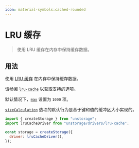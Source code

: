 ```yaml
---
icon: material-symbols:cached-rounded
---
```


# LRU 缓存

> 使用 LRU 缓存在内存中保持缓存数据。

## 用法

使用 [LRU 缓存](https://www.npmjs.com/package/lru-cache) 在内存中保持缓存数据。

请参阅 [`lru-cache`](https://www.npmjs.com/package/lru-cache) 以获取支持的选项。

默认情况下，[`max`](https://www.npmjs.com/package/lru-cache#max) 设置为 `1000` 项。

[`sizeCalculation`](https://www.npmjs.com/package/lru-cache#sizecalculation) 选项的默认行为是基于键和值的缓冲区大小实现的。

```js
import { createStorage } from "unstorage";
import lruCacheDriver from "unstorage/drivers/lru-cache";

const storage = createStorage({
  driver: lruCacheDriver(),
});